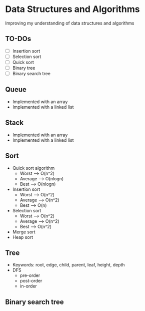 # Data Structures and Algorithms

Improving my understanding of data structures and algorithms

## TO-DOs
+ [ ] Insertion sort
+ [ ] Selection sort
+ [ ] Quick sort
+ [ ] Binary tree
+ [ ] Binary search tree 

## Queue
- Implemented with an array
- Implemented with a linked list

## Stack 
- Implemented with an array
- Implemented with a linked list

## Sort
+ Quick sort algorithm
    + Worst --> O(n^2)
    + Average --> O(nlogn)
    + Best --> O(nlogn)
+ Insertion sort
    + Worst --> O(n^2)
    + Average --> O(n^2)
    + Best --> O(n)
+ Selection sort
    + Worst --> O(n^2)
    + Average --> O(n^2)
    + Best --> O(n^2)
+ Merge sort
+ Heap sort
    
## Tree
- Keywords: root, edge, child, parent, leaf, height, depth
- DFS
    + pre-order
    + post-order
    + in-order

## Binary search tree
